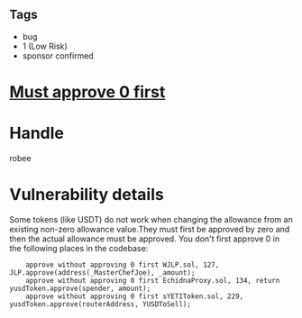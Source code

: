## Tags

- bug
- 1 (Low Risk)
- sponsor confirmed

# [Must approve 0 first](https://github.com/code-423n4/2021-12-yetifinance-findings/issues/18) 

# Handle

robee


# Vulnerability details

Some tokens (like USDT) do not work when changing the allowance from an existing non-zero allowance value.They must first be approved by zero and then the actual allowance must be approved. 
You don't first approve 0 in the following places in the codebase: 

        approve without approving 0 first WJLP.sol, 127, JLP.approve(address(_MasterChefJoe), _amount); 
        approve without approving 0 first EchidnaProxy.sol, 134, return yusdToken.approve(spender, amount); 
        approve without approving 0 first sYETIToken.sol, 229, yusdToken.approve(routerAddress, YUSDToSell); 

